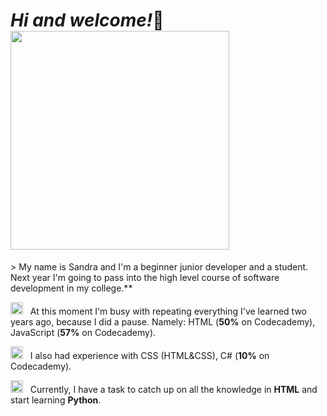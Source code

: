 <h1><em>Hi and welcome!</em>🌙 </br> <img src = "https://raw.githubusercontent.com/gist/KartSriv/3ec0038fbd26cdac8573382dc1cc857e/raw/b62b85e17ba62459c4c2f37e3d6314407d576f9f/nyancat.gif" width="350"></h1>
> My name is Sandra and I'm a beginner junior developer and a student. Next year I'm going to pass into the high level course of software development in my college.**

<p> <img src = "https://i.pinimg.com/originals/e4/96/0c/e4960c1d084132279f17ca869846c00c.gif" width = "20"> &nbsp At this moment I'm busy with repeating everything I've learned two years ago, because I did a pause. Namely: HTML (<strong>50%</strong> on Codecademy), JavaScript (<strong>57%</strong> on Codecademy).</p>

<p> <img src = "https://i.pinimg.com/originals/e4/96/0c/e4960c1d084132279f17ca869846c00c.gif" width = "20"> &nbsp I also had experience with CSS (HTML&CSS), C# (<strong>10%</strong> on Codecademy).</p>

<p> <img src = "https://i.pinimg.com/originals/e4/96/0c/e4960c1d084132279f17ca869846c00c.gif" width = "20"> &nbsp Currently, I have a task to catch up on all the knowledge in <strong>HTML</strong> and start learning <strong>Python</strong>.</p>

<!--https://raw.githubusercontent.com/gist/KartSriv/3ec0038fbd26cdac8573382dc1cc857e/raw/b62b85e17ba62459c4c2f37e3d6314407d576f9f/nyancat.gif-->
